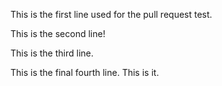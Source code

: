 This is the first line used for the pull request test.

This is the second line!

This is the third line.

This is the final fourth line. This is it.
